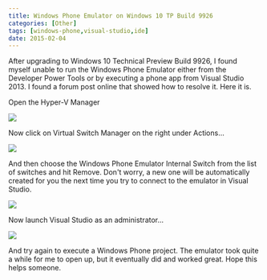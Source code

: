 ```yaml
---
title: Windows Phone Emulator on Windows 10 TP Build 9926
categories: [Other]
tags: [windows-phone,visual-studio,ide]
date: 2015-02-04
---
```


After upgrading to Windows 10 Technical Preview Build 9926, I found myself unable to run the Windows Phone Emulator either from the Developer Power Tools or by executing a phone app from Visual Studio 2013.
I found a forum post online that showed how to resolve it. Here it is.

Open the Hyper-V Manager

![](/files/wponwin10_01.png)

Now click on Virtual Switch Manager on the right under Actions...

![](/files/wponwin10_02.png)

And then choose the Windows Phone Emulator Internal Switch from the list of switches and hit Remove. Don&#39;t worry, a new one will be automatically created for you the next time you try to connect to the emulator in Visual Studio.

![](/files/wponwin10_03.png)

Now launch Visual Studio as an administrator...

![](/files/wponwin10_04.png)

And try again to execute a Windows Phone project. The emulator took quite a while for me to open up, but it eventually did and worked great.
Hope this helps someone.
